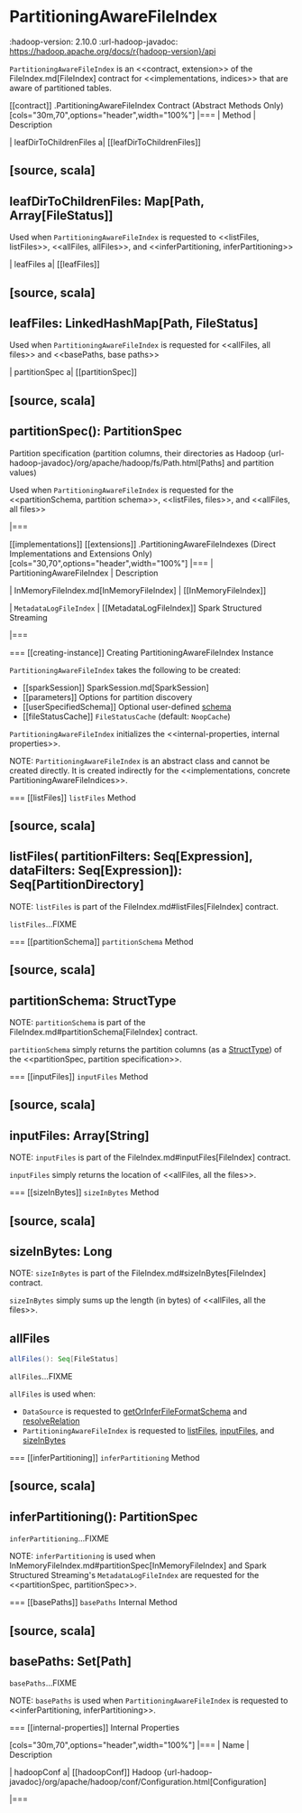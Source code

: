 # PartitioningAwareFileIndex

:hadoop-version: 2.10.0
:url-hadoop-javadoc: https://hadoop.apache.org/docs/r{hadoop-version}/api

`PartitioningAwareFileIndex` is an <<contract, extension>> of the FileIndex.md[FileIndex] contract for <<implementations, indices>> that are aware of partitioned tables.

[[contract]]
.PartitioningAwareFileIndex Contract (Abstract Methods Only)
[cols="30m,70",options="header",width="100%"]
|===
| Method
| Description

| leafDirToChildrenFiles
a| [[leafDirToChildrenFiles]]

[source, scala]
----
leafDirToChildrenFiles: Map[Path, Array[FileStatus]]
----

Used when `PartitioningAwareFileIndex` is requested to <<listFiles, listFiles>>, <<allFiles, allFiles>>, and <<inferPartitioning, inferPartitioning>>

| leafFiles
a| [[leafFiles]]

[source, scala]
----
leafFiles: LinkedHashMap[Path, FileStatus]
----

Used when `PartitioningAwareFileIndex` is requested for <<allFiles, all files>> and <<basePaths, base paths>>

| partitionSpec
a| [[partitionSpec]]

[source, scala]
----
partitionSpec(): PartitionSpec
----

Partition specification (partition columns, their directories as Hadoop {url-hadoop-javadoc}/org/apache/hadoop/fs/Path.html[Paths] and partition values)

Used when `PartitioningAwareFileIndex` is requested for the <<partitionSchema, partition schema>>, <<listFiles, files>>, and <<allFiles, all files>>

|===

[[implementations]]
[[extensions]]
.PartitioningAwareFileIndexes (Direct Implementations and Extensions Only)
[cols="30,70",options="header",width="100%"]
|===
| PartitioningAwareFileIndex
| Description

| InMemoryFileIndex.md[InMemoryFileIndex]
| [[InMemoryFileIndex]]

| `MetadataLogFileIndex`
| [[MetadataLogFileIndex]] Spark Structured Streaming

|===

=== [[creating-instance]] Creating PartitioningAwareFileIndex Instance

`PartitioningAwareFileIndex` takes the following to be created:

* [[sparkSession]] SparkSession.md[SparkSession]
* [[parameters]] Options for partition discovery
* [[userSpecifiedSchema]] Optional user-defined [schema](StructType.md)
* [[fileStatusCache]] `FileStatusCache` (default: `NoopCache`)

`PartitioningAwareFileIndex` initializes the <<internal-properties, internal properties>>.

NOTE: `PartitioningAwareFileIndex` is an abstract class and cannot be created directly. It is created indirectly for the <<implementations, concrete PartitioningAwareFileIndices>>.

=== [[listFiles]] `listFiles` Method

[source, scala]
----
listFiles(
  partitionFilters: Seq[Expression],
  dataFilters: Seq[Expression]): Seq[PartitionDirectory]
----

NOTE: `listFiles` is part of the FileIndex.md#listFiles[FileIndex] contract.

`listFiles`...FIXME

=== [[partitionSchema]] `partitionSchema` Method

[source, scala]
----
partitionSchema: StructType
----

NOTE: `partitionSchema` is part of the FileIndex.md#partitionSchema[FileIndex] contract.

`partitionSchema` simply returns the partition columns (as a [StructType](StructType.md)) of the <<partitionSpec, partition specification>>.

=== [[inputFiles]] `inputFiles` Method

[source, scala]
----
inputFiles: Array[String]
----

NOTE: `inputFiles` is part of the FileIndex.md#inputFiles[FileIndex] contract.

`inputFiles` simply returns the location of <<allFiles, all the files>>.

=== [[sizeInBytes]] `sizeInBytes` Method

[source, scala]
----
sizeInBytes: Long
----

NOTE: `sizeInBytes` is part of the FileIndex.md#sizeInBytes[FileIndex] contract.

`sizeInBytes` simply sums up the length (in bytes) of <<allFiles, all the files>>.

## <span id="allFiles"> allFiles

```scala
allFiles(): Seq[FileStatus]
```

`allFiles`...FIXME

`allFiles` is used when:

* `DataSource` is requested to [getOrInferFileFormatSchema](DataSource.md#getOrInferFileFormatSchema) and [resolveRelation](DataSource.md#resolveRelation)
* `PartitioningAwareFileIndex` is requested to [listFiles](#listFiles), [inputFiles](#inputFiles), and [sizeInBytes](#sizeInBytes)

=== [[inferPartitioning]] `inferPartitioning` Method

[source, scala]
----
inferPartitioning(): PartitionSpec
----

`inferPartitioning`...FIXME

NOTE: `inferPartitioning` is used when InMemoryFileIndex.md#partitionSpec[InMemoryFileIndex] and Spark Structured Streaming's `MetadataLogFileIndex` are requested for the <<partitionSpec, partitionSpec>>.

=== [[basePaths]] `basePaths` Internal Method

[source, scala]
----
basePaths: Set[Path]
----

`basePaths`...FIXME

NOTE: `basePaths` is used when `PartitioningAwareFileIndex` is requested to <<inferPartitioning, inferPartitioning>>.

=== [[internal-properties]] Internal Properties

[cols="30m,70",options="header",width="100%"]
|===
| Name
| Description

| hadoopConf
a| [[hadoopConf]] Hadoop {url-hadoop-javadoc}/org/apache/hadoop/conf/Configuration.html[Configuration]

|===
